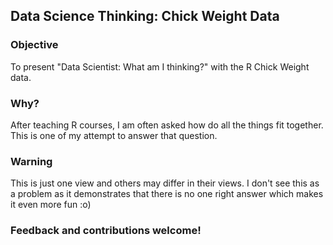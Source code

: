 ## Data Science Thinking: Chick Weight Data

### Objective

To present "Data Scientist: What am I thinking?" with the R Chick Weight data. 

### Why?

After teaching R courses, I am often asked how do all the things fit together. This is one of my attempt to answer that question. 


### Warning

This is just one view and others may differ in their views. I don't see this as a problem as it demonstrates that there is no one right answer which makes it even more fun :o)

### Feedback and contributions welcome!
